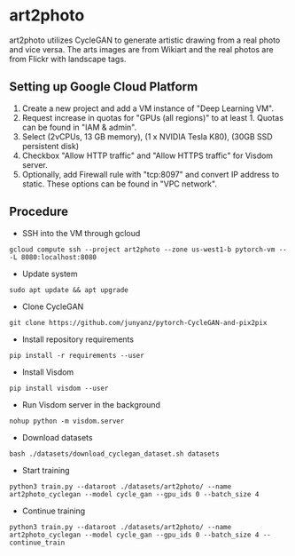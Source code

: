# art2photo
art2photo utilizes CycleGAN to generate artistic drawing from a real photo and vice versa. The arts images are from Wikiart and the real photos are from Flickr with landscape tags.

## Setting up Google Cloud Platform
1. Create a new project and add a VM instance of "Deep Learning VM".
2. Request increase in quotas for "GPUs (all regions)" to at least 1. Quotas can be found in "IAM & admin". 
3. Select (2vCPUs, 13 GB memory), (1 x NVIDIA Tesla K80), (30GB SSD persistent disk)
4. Checkbox "Allow HTTP traffic" and "Allow HTTPS traffic" for Visdom server.
5. Optionally, add Firewall rule with "tcp:8097" and convert IP address to static. These options can be found in "VPC network".

## Procedure
- SSH into the VM through gcloud
```
gcloud compute ssh --project art2photo --zone us-west1-b pytorch-vm -- -L 8080:localhost:8080
```
-  Update system
```
sudo apt update && apt upgrade
```
- Clone CycleGAN
```
git clone https://github.com/junyanz/pytorch-CycleGAN-and-pix2pix
```
- Install repository requirements
```
pip install -r requirements --user
```
- Install Visdom
```
pip install visdom --user
```
- Run Visdom server in the background
```
nohup python -m visdom.server
```
- Download datasets
```
bash ./datasets/download_cyclegan_dataset.sh datasets
```
- Start training
```
python3 train.py --dataroot ./datasets/art2photo/ --name art2photo_cyclegan --model cycle_gan --gpu_ids 0 --batch_size 4
```
- Continue training
```
python3 train.py --dataroot ./datasets/art2photo/ --name art2photo_cyclegan --model cycle_gan --gpu_ids 0 --batch_size 4 --continue_train
```
